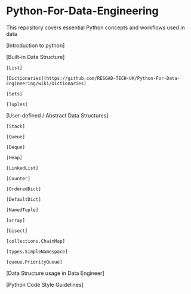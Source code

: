 # Python-For-Data-Engineering
This repository covers essential Python concepts and workflows used in data 

[Introduction to python]

[Built-in Data Structure]

    [List]

    [Dictionaries](https://github.com/RESGAD-TECH-UK/Python-For-Data-Engineering/wiki/Dictionaries)

    [Sets]

    [Tuples]

[User-defined / Abstract Data Structures]

    [Stack]

    [Queue]

    [Deque]

    [Heap]

    [LinkedList]

    [Counter]

    [OrderedDict]

    [DefaultDict]

    [NamedTuple]

    [array]

    [bisect]

    [collections.ChainMap]

    [types.SimpleNamespace]

    [queue.PriorityQueue]

[Data Structure usage in Data Engineer]

[Python Code Style Guidelines]

